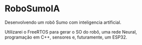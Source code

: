 # RoboSumoIA
Desenvolvendo um robô Sumo com inteligencia artificial.

Utilizarei o FreeRTOS para gerar o SO do robô, uma rede Neural, programação em C++, sensores e, futuramente, um ESP32.
